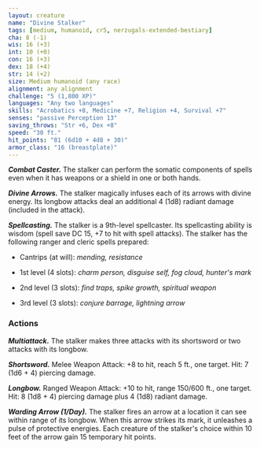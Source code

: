 ```yaml
---
layout: creature
name: "Divine Stalker"
tags: [medium, humanoid, cr5, nerzugals-extended-bestiary]
cha: 8 (-1)
wis: 16 (+3)
int: 10 (+0)
con: 16 (+3)
dex: 18 (+4)
str: 14 (+2)
size: Medium humanoid (any race)
alignment: any alignment
challenge: "5 (1,800 XP)"
languages: "Any two languages"
skills: "Acrobatics +8, Medicine +7, Religion +4, Survival +7"
senses: "passive Perception 13"
saving_throws: "Str +6, Dex +8"
speed: "30 ft."
hit_points: "81 (6d10 + 4d8 + 30)"
armor_class: "16 (breastplate)"
---
```


***Combat Caster.*** The stalker can perform the somatic
components of spells even when it has weapons or
a shield in one or both hands.

***Divine Arrows.*** The stalker magically infuses each of
its arrows with divine energy. Its longbow attacks
deal an additional 4 (1d8) radiant damage (included
in the attack).

***Spellcasting.*** The stalker is a 9th-level spellcaster. Its
spellcasting ability is wisdom (spell save DC 15, +7
to hit with spell attacks). The stalker has the
following ranger and cleric spells prepared:

* Cantrips (at will): <i>mending, resistance</i>

* 1st level (4 slots): <i>charm person, disguise self, fog cloud, hunter's mark</i>

* 2nd level (3 slots): <i>find traps, spike growth, spiritual weapon</i>

* 3rd level (3 slots): <i>conjure barrage, lightning arrow</i>

### Actions

***Multiattack.*** The stalker makes three attacks with its
shortsword or two attacks with its longbow.

***Shortsword.*** Melee Weapon Attack: +8 to hit, reach
5 ft., one target. Hit: 7 (1d6 + 4) piercing damage.

***Longbow.*** Ranged Weapon Attack: +10 to hit, range
150/600 ft., one target. Hit: 8 (1d8 + 4) piercing
damage plus 4 (1d8) radiant damage.

***Warding Arrow (1/Day).*** The stalker fires an arrow at
a location it can see within range of its longbow.
When this arrow strikes its mark, it unleashes a
pulse of protective energies. Each creature of the
stalker's choice within 10 feet of the arrow gain 15
temporary hit points.
